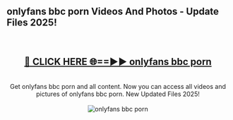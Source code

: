 <h2>onlyfans bbc porn Videos And Photos - Update Files 2025!</h2>
<br>
<div align="center">
<h2><a href="https://linkcuts.com/hfmhzwbr" rel="nofollow">🔴 CLICK HERE 🌐==►► onlyfans bbc porn</a></h2>
<br>
Get onlyfans bbc porn and all content. Now you can access all videos and pictures of onlyfans bbc porn. New Updated Files 2025!
<br>
<br>
<a href="https://linkcuts.com/hfmhzwbr" rel="nofollow" data-target="animated-image.originalLink"><img src="https://i.ibb.co.com/WyWwxjT/player-gif2.gif" alt="onlyfans bbc porn" style="max-width: 100%; display: inline-block;" data-target="animated-image.originalImage"></a>
</div>
<br>